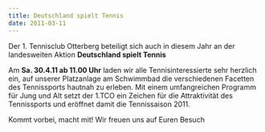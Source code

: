```yaml
---
title: Deutschland spielt Tennis
date: 2011-03-11
---
```


Der 1. Tennisclub Otterberg beteiligt sich auch in diesem Jahr an der landesweiten Aktion <strong>Deutschland spielt Tennis</strong>


Am <strong>Sa. 30.4.11 ab 11.00 Uhr</strong> laden wir alle Tennisinteressierte sehr herzlich ein, auf unserer Platzanlage am Schwimmbad die verschiedenen Facetten des Tennissports hautnah zu erleben.
Mit einem umfangreichen Programm f&uuml;r Jung und Alt setzt der 1.TCO ein Zeichen f&uuml;r die Attraktivit&auml;t des Tennissports und er&ouml;ffnet damit die Tennissaison 2011.
 
Kommt vorbei, macht mit! Wir freuen uns auf Euren Besuch